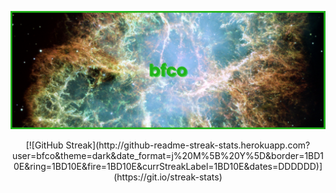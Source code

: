 [![mainHeader](./banner.png)](https://github.com/bfco)

<p align="center">
[![GitHub Streak](http://github-readme-streak-stats.herokuapp.com?user=bfco&theme=dark&date_format=j%20M%5B%20Y%5D&border=1BD10E&ring=1BD10E&fire=1BD10E&currStreakLabel=1BD10E&dates=DDDDDD)](https://git.io/streak-stats)
</p>
